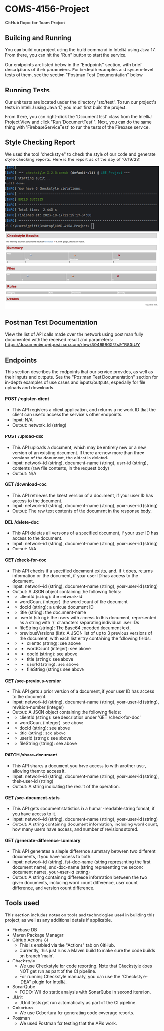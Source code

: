 # COMS-4156-Project
GitHub Repo for Team Project

## Building and Running
You can build our project using the build command in IntelliJ using Java 17. From there, you can hit the "Run" button to start
the service.

Our endpoints are listed below in the "Endpoints" section, with brief descriptions of their parameters. For in-depth examples and system-level
tests of them, see the section "Postman Test Documentation" below.

## Running Tests
Our unit tests are located under the directory 'src/test'. To run our project's tests in IntelliJ using Java 17, you must first build the project.

From there, you can right-click the 'DocumentTest' class from the IntelliJ Project View and click "Run 'DocumentTest'".
Next, you can do the same thing with 'FirebaseServiceTest' to run the tests of the Firebase service.

## Style Checking Report
We used the tool "checkstyle" to check the style of our code and generate style checking reports. Here is the report
as of the day of 10/19/23:

![Screenshot of a checkstyle report for our project, showing 0 warnings and errors](checkstyle-report.png)
![Screenshot of another checkstyle report for our project, showing 0 warnings and errors](checkstyle.png)

## Postman Test Documentation
View the list of API calls made over the network using post man fully documented with the received result and parameters: https://documenter.getpostman.com/view/30499865/2s9YR85tUY

## Endpoints
This section describes the endpoints that our service provides, as well as their inputs and outputs. See the
"Postman Test Documentation" section for in-depth examples of use cases and inputs/outputs, especially for file
uploads and downloads.

#### POST /register-client
* This API registers a client application, and returns a network ID that the client
can use to access the service's other endpoints.
* Input: N/A
* Output: network_id (string)

#### POST /upload-doc
* This API uploads a document, which may be entirely new or a new version of an existing document.
If there are now more than three versions of the document, the oldest is deleted.
* Input: network-id (string), document-name (string), user-id (string), contents (raw file contents, in the request body)
* Output: N/A

#### GET /download-doc
* This API retrieves the latest version of a document, if your user ID has access to the document.
* Input: network-id (string), document-name (string), your-user-id (string)
* Output: The raw text contents of the document in the response body.

#### DEL /delete-doc
* This API deletes all versions of a specified document, if your user ID has access to the document.
* Input: network-id (string), document-name (string), your-user-id (string)
* Output: N/A

#### GET /check-for-doc
* This API checks if a specified document exists, and, if it does, returns information on the document, if your user ID has access to the document.
* Input: network-id (string), document-name (string), your-user-id (string)
* Output: A JSON object containing the following fields:
* * clientId (string): the network-id
* * wordCount (integer): the word count of the document
* * docId (string): a unique document ID
* * title (string): the document-name
* * userId (string): the users with access to this document, represented as a string with '/' characters separating individual user IDs
* * fileString (string): The Base64 encoded document text.
* * previousVersions (list): A JSON list of up to 3 previous versions of the document, with each list entry containing the following fields:
* * * clientId (string): see above
* * * wordCount (integer): see above
* * * docId (string): see above
* * * title (string): see above
* * * userId (string): see above
* * * fileString (string): see above

#### GET /see-previous-version
* This API gets a prior version of a document, if your user ID has access to the document.
* Input: network-id (string), document-name (string), your-user-id (string), revision-number (integer)
* Output: A JSON object containing the following fields:
* * clientId (string): see description under 'GET /check-for-doc'
* * wordCount (integer): see above
* * docId (string): see above
* * title (string): see above
* * userId (string): see above
* * fileString (string): see above

#### PATCH /share-document
* This API shares a document you have access to with another user, allowing them to access it.
* Input: network-id (string), document-name (string), your-user-id (string), their-user-id (string)
* Output: A string indicating the result of the operation.

#### GET /see-document-stats
* This API gets document statistics in a human-readable string format, if you have access to it.
* Input: network-id (string), document-name (string), your-user-id (string)
* Output: A string containing document information, including word count, how many users have access, and number of revisions stored.

#### GET /generate-difference-summary
* This API generates a simple difference summary between two different documents, if you have access to both.
* Input: network-id (string), fst-doc-name (string representing the first document name), snd-doc-name (string representing the second document name), your-user-id (string)
* Output: A string containing difference information between the two given documents, including word count difference, user count difference, and version count difference.

## Tools used
This section includes notes on tools and technologies used in building this project, as well as any additional details if applicable.

* Firebase DB
* Maven Package Manager
* GitHub Actions CI
  * This is enabled via the "Actions" tab on GitHub.
  * Currently, this just runs a Maven build to make sure the code builds on branch 'main'.
* Checkstyle
  * We use Checkstyle for code reporting. Note that Checkstyle does NOT get run as part of the CI pipeline.
  * For running Checkstyle manually, you can use the "Checkstyle-IDEA" plugin for IntelliJ.
* SonarQube
  * TODO: Will do static analysis with SonarQube in second iteration.
* JUnit
  * JUnit tests get run automatically as part of the CI pipeline.
* Cobertura
  * We use Cobertura for generating code coverage reports.
* Postman
  * We used Postman for testing that the APIs work.

